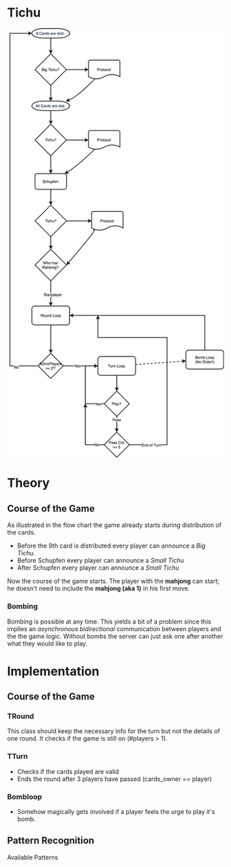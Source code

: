 # Tichu


![Eplaining a Game of Tichu](./tichu.png)


# Theory
## Course of the Game
As illustrated in the flow chart the game already starts during 
distribution of the cards.

* Before the 9th card is distributed every player can announce a *Big Tichu*.
* Before Schupfen every player can announce a *Small Tichu*
* After Schupfen every player can announce a *Small Tichu*

Now the course of the game starts. The player with the **mahjong** can start; 
he doesn't need to include the **mahjong (aka 1)** in his first move.




### Bombing
Bombing is possible at any time.
This yields a bit of a problem since this implies an *asynchronous
bidirectional* communication between players and the the game logic.
Without bombs the server can just ask one after another what they 
would like to play.

# Implementation
## Course of the Game
### TRound
This class should keep the necessary info for the turn but not the 
details of one round. It checks if the game is still on (#players > 1).
### TTurn
* Checks if the cards played are valid
* Ends the round after 3 players have passed (cards_owner == player)
### Bombloop
* Somehow magically gets involved if a player feels the urge to play
it's bomb.

## Pattern Recognition
Available Patterns
### 




